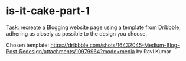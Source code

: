 # is-it-cake-part-1

Task: recreate a Blogging website page using a template from Dribbble, adhering as closely as possible to the design you choose.

Chosen template: https://dribbble.com/shots/16432045-Medium-Blog-Post-Redesign/attachments/10979964?mode=media by Ravi Kumar